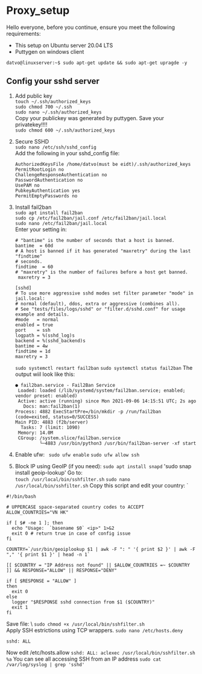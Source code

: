 # Proxy_setup
Hello everyone, before you continue, ensure you meet the following requirements:
* This setup on Ubuntu server 20.04 LTS
* Puttygen on windows client

`datvo@linuxserver:~$ sudo apt-get update && sudo apt-get upragde -y`

## Config your sshd server

1. Add public key \
  `touch ~/.ssh/authorized_keys` \
  `sudo chmod 700 ~/.ssh` \
  `sudo nano ~/.ssh/authorized_keys ` \
  Copy your publickey was generated by puttygen. Save your privatekey!!!! \
  `sudo chmod 600 ~/.ssh/authorized_keys`

2. Secure SSHD \
  `sudo nano /etc/ssh/sshd_config` \
  Add the following in your sshd_config file: 

    ````
    AuthorizedKeysFile /home/datvo(must be eidt)/.ssh/authorized_keys 
    PermitRootLogin no 
    ChallengeResponseAuthentication no 
    PasswordAuthentication no 
    UsePAM no 
    PubkeyAuthentication yes 
    PermitEmptyPasswords no
    ````

3. Install fail2ban \
    `sudo apt install fail2ban` \
    `sudo cp /etc/fail2ban/jail.conf /etc/fail2ban/jail.local` \
    `sudo nano /etc/fail2ban/jail.local`  \
    Enter your setting in: 
    ````
    # "bantime" is the number of seconds that a host is banned.  
    bantime  = 60d 
    # A host is banned if it has generated "maxretry" during the last "findtime" 
    # seconds. 
    findtime  = 60 
    # "maxretry" is the number of failures before a host get banned. 
     maxretry = 3 
    ````
    ````
    [sshd] 
    # To use more aggressive sshd modes set filter parameter "mode" in jail.local: 
    # normal (default), ddos, extra or aggressive (combines all). 
    # See "tests/files/logs/sshd" or "filter.d/sshd.conf" for usage example and details. 
    #mode   = normal 
    enabled = true 
    port    = ssh 
    logpath = %(sshd_log)s 
    backend = %(sshd_backend)s 
    bantime = 4w 
    findtime = 1d 
    maxretry = 3
    ````
    `sudo systemctl restart fail2ban`
    `sudo systemctl status fail2ban`
    The output wiil look like this:
    ````
    ● fail2ban.service - Fail2Ban Service
     Loaded: loaded (/lib/systemd/system/fail2ban.service; enabled; vendor preset: enabled)
     Active: active (running) since Mon 2021-09-06 14:15:51 UTC; 2s ago
       Docs: man:fail2ban(1)
    Process: 4882 ExecStartPre=/bin/mkdir -p /run/fail2ban (code=exited, status=0/SUCCESS)
   Main PID: 4883 (f2b/server)
      Tasks: 7 (limit: 1090)
     Memory: 14.0M
     CGroup: /system.slice/fail2ban.service
             └─4883 /usr/bin/python3 /usr/bin/fail2ban-server -xf start
    ````
4. Enable ufw:
  ` sudo ufw enable`
  `sudo ufw allow ssh`  
6. Block IP using GeoIP (if you need):
  `sudo apt install snapd`
  'sudo snap install geoip-lookup'
  Go to: \
  `touch /usr/local/bin/sshfilter.sh`
  `sudo nano /usr/local/bin/sshfilter.sh`
  Copy this script and edit your country: `
  ````
  #!/bin/bash

  # UPPERCASE space-separated country codes to ACCEPT
  ALLOW_COUNTRIES="VN HK"

  if [ $# -ne 1 ]; then
    echo "Usage:  `basename $0` <ip>" 1>&2
    exit 0 # return true in case of config issue
  fi

  COUNTRY=`/usr/bin/geoiplookup $1 | awk -F ": " '{ print $2 }' | awk -F "," '{ print $1 }' | head -n 1`

  [[ $COUNTRY = "IP Address not found" || $ALLOW_COUNTRIES =~ $COUNTRY ]] && RESPONSE="ALLOW" || RESPONSE="DENY"

  if [ $RESPONSE = "ALLOW" ]
  then
    exit 0
  else
    logger "$RESPONSE sshd connection from $1 ($COUNTRY)"
    exit 1
  fi

  ````
  Save file: \ 
  `sudo chmod +x /usr/local/bin/sshfilter.sh` \
  Apply SSH estrictions using TCP wrappers.
  `sudo nano /etc/hosts.deny`
  ````
  sshd: ALL
  ````
  Now edit /etc/hosts.allow
  `sshd: ALL: aclexec /usr/local/bin/sshfilter.sh %a`
  You can see all accessing SSH from an IP address
  `sudo cat /var/log/syslog | grep 'sshd'`
  
  
  
  
  
  

